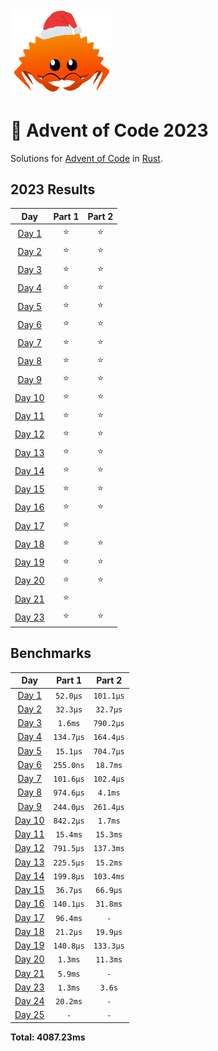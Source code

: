 <img src="./.assets/christmas_ferris.png" width="164">

# 🎄 Advent of Code 2023

Solutions for [Advent of Code](https://adventofcode.com/) in [Rust](https://www.rust-lang.org/).

<!--- advent_readme_stars table --->
## 2023 Results

| Day | Part 1 | Part 2 |
| :---: | :---: | :---: |
| [Day 1](https://adventofcode.com/2023/day/1) | ⭐ | ⭐ |
| [Day 2](https://adventofcode.com/2023/day/2) | ⭐ | ⭐ |
| [Day 3](https://adventofcode.com/2023/day/3) | ⭐ | ⭐ |
| [Day 4](https://adventofcode.com/2023/day/4) | ⭐ | ⭐ |
| [Day 5](https://adventofcode.com/2023/day/5) | ⭐ | ⭐ |
| [Day 6](https://adventofcode.com/2023/day/6) | ⭐ | ⭐ |
| [Day 7](https://adventofcode.com/2023/day/7) | ⭐ | ⭐ |
| [Day 8](https://adventofcode.com/2023/day/8) | ⭐ | ⭐ |
| [Day 9](https://adventofcode.com/2023/day/9) | ⭐ | ⭐ |
| [Day 10](https://adventofcode.com/2023/day/10) | ⭐ | ⭐ |
| [Day 11](https://adventofcode.com/2023/day/11) | ⭐ | ⭐ |
| [Day 12](https://adventofcode.com/2023/day/12) | ⭐ | ⭐ |
| [Day 13](https://adventofcode.com/2023/day/13) | ⭐ | ⭐ |
| [Day 14](https://adventofcode.com/2023/day/14) | ⭐ | ⭐ |
| [Day 15](https://adventofcode.com/2023/day/15) | ⭐ | ⭐ |
| [Day 16](https://adventofcode.com/2023/day/16) | ⭐ | ⭐ |
| [Day 17](https://adventofcode.com/2023/day/17) | ⭐ |   |
| [Day 18](https://adventofcode.com/2023/day/18) | ⭐ | ⭐ |
| [Day 19](https://adventofcode.com/2023/day/19) | ⭐ | ⭐ |
| [Day 20](https://adventofcode.com/2023/day/20) | ⭐ | ⭐ |
| [Day 21](https://adventofcode.com/2023/day/21) | ⭐ |   |
| [Day 23](https://adventofcode.com/2023/day/23) | ⭐ | ⭐ |
<!--- advent_readme_stars table --->

<!--- benchmarking table --->
## Benchmarks

| Day | Part 1 | Part 2 |
| :---: | :---: | :---:  |
| [Day 1](./src/bin/01.rs) | `52.0µs` | `101.1µs` |
| [Day 2](./src/bin/02.rs) | `32.3µs` | `32.7µs` |
| [Day 3](./src/bin/03.rs) | `1.6ms` | `790.2µs` |
| [Day 4](./src/bin/04.rs) | `134.7µs` | `164.4µs` |
| [Day 5](./src/bin/05.rs) | `15.1µs` | `704.7µs` |
| [Day 6](./src/bin/06.rs) | `255.0ns` | `18.7ms` |
| [Day 7](./src/bin/07.rs) | `101.6µs` | `102.4µs` |
| [Day 8](./src/bin/08.rs) | `974.6µs` | `4.1ms` |
| [Day 9](./src/bin/09.rs) | `244.0µs` | `261.4µs` |
| [Day 10](./src/bin/10.rs) | `842.2µs` | `1.7ms` |
| [Day 11](./src/bin/11.rs) | `15.4ms` | `15.3ms` |
| [Day 12](./src/bin/12.rs) | `791.5µs` | `137.3ms` |
| [Day 13](./src/bin/13.rs) | `225.5µs` | `15.2ms` |
| [Day 14](./src/bin/14.rs) | `199.8µs` | `103.4ms` |
| [Day 15](./src/bin/15.rs) | `36.7µs` | `66.9µs` |
| [Day 16](./src/bin/16.rs) | `140.1µs` | `31.8ms` |
| [Day 17](./src/bin/17.rs) | `96.4ms` | `-` |
| [Day 18](./src/bin/18.rs) | `21.2µs` | `19.9µs` |
| [Day 19](./src/bin/19.rs) | `140.8µs` | `133.3µs` |
| [Day 20](./src/bin/20.rs) | `1.3ms` | `11.3ms` |
| [Day 21](./src/bin/21.rs) | `5.9ms` | `-` |
| [Day 23](./src/bin/23.rs) | `1.3ms` | `3.6s` |
| [Day 24](./src/bin/24.rs) | `20.2ms` | `-` |
| [Day 25](./src/bin/25.rs) | `-` | `-` |

**Total: 4087.23ms**
<!--- benchmarking table --->
